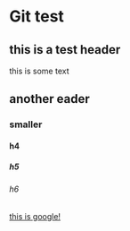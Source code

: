 # Git test

## this is a test header
this is some text

## another eader

### smaller 
#### h4
##### h5
###### h6
[this is google!](google.com)
